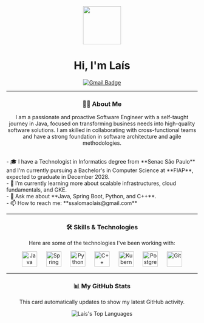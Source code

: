 <div id="header" align="center">
  <img src="https://i.pinimg.com/originals/ec/23/78/ec2378d8b2131a5a233eda259f2afb7d.gif" width="100"/>
  <h1>
    Hi, I'm Laís
  </h1>
  <div id="badges">
    <a href="mailto:ssalomaolais@gmail.com">
      <img src="https://img.shields.io/badge/Gmail-red?style=for-the-badge&logo=gmail&logoColor=white" alt="Gmail Badge"/>
    </a>
  </div>
</div>

---

<div align="center">
  <h3>👩‍💻 About Me</h3>
  <p>
    I am a passionate and proactive Software Engineer with a self-taught journey in Java, focused on transforming business needs into high-quality software solutions. I am skilled in collaborating with cross-functional teams and have a strong foundation in software architecture and agile methodologies.
  </p>
</div>
<br>
<div align="left">
  - 🎓 I have a Technologist in Informatics degree from **Senac São Paulo** and I'm currently pursuing a Bachelor's in Computer Science at **FIAP**, expected to graduate in December 2028. <br>
  - 🌱 I’m currently learning more about scalable infrastructures, cloud fundamentals, and GKE. <br>
  - 💬 Ask me about **Java, Spring Boot, Python, and C++**. <br>
  - 📫 How to reach me: **ssalomaolais@gmail.com** <br>
</div>

---

<div align="center">
  <h3>🛠️ Skills & Technologies</h3>
  <p>Here are some of the technologies I've been working with:</p>
  <img src="https://cdn.jsdelivr.net/gh/devicons/devicon@latest/icons/java/java-original-wordmark.svg" height="40" alt="Java"/>
  &nbsp;&nbsp;&nbsp;&nbsp;
  <img src="https://cdn.jsdelivr.net/gh/devicons/devicon@latest/icons/spring/spring-original-wordmark.svg" height="40" alt="Spring"/>
  &nbsp;&nbsp;&nbsp;&nbsp;
  <img src="https://cdn.jsdelivr.net/gh/devicons/devicon@latest/icons/python/python-original-wordmark.svg" height="40" alt="Python"/>
  &nbsp;&nbsp;&nbsp;&nbsp;
  <img src="https://cdn.jsdelivr.net/gh/devicons/devicon@latest/icons/cplusplus/cplusplus-original.svg" height="40" alt="C++"/>
  &nbsp;&nbsp;&nbsp;&nbsp;
  <img src="https://cdn.jsdelivr.net/gh/devicons/devicon@latest/icons/kubernetes/kubernetes-plain-wordmark.svg" height="40" alt="Kubernetes"/>
  &nbsp;&nbsp;&nbsp;&nbsp;
  <img src="https://cdn.jsdelivr.net/gh/devicons/devicon@latest/icons/postgresql/postgresql-original-wordmark.svg" height="40" alt="PostgreSQL"/>
  &nbsp;&nbsp;&nbsp;&nbsp;
  <img src="https://cdn.jsdelivr.net/gh/devicons/devicon@latest/icons/git/git-original-wordmark.svg" height="40" alt="Git"/>
</div>

---

<div align="center">
  <h3>📊 My GitHub Stats</h3>
  <p>This card automatically updates to show my latest GitHub activity.</p>
  <img src="https://github-readme-stats.vercel.app/api/top-langs/?username=ssalomaolais&layout=compact&langs_count=8&theme=dracula" alt="Laís's Top Languages"/>
</div>
